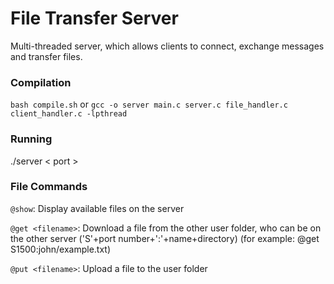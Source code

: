 # File Transfer Server
Multi-threaded server, which allows clients to connect, exchange messages and transfer files.

### Compilation
`bash compile.sh`
or
`gcc -o server main.c server.c file_handler.c client_handler.c -lpthread`

### Running
./server < port >

### File Commands
`@show`: Display available files on the server

`@get <filename>`: Download a file from the other user folder, who can be on the other server ('S'+port number+':'+name+directory) (for example: @get S1500:john/example.txt)

`@put <filename>`: Upload a file to the user folder
